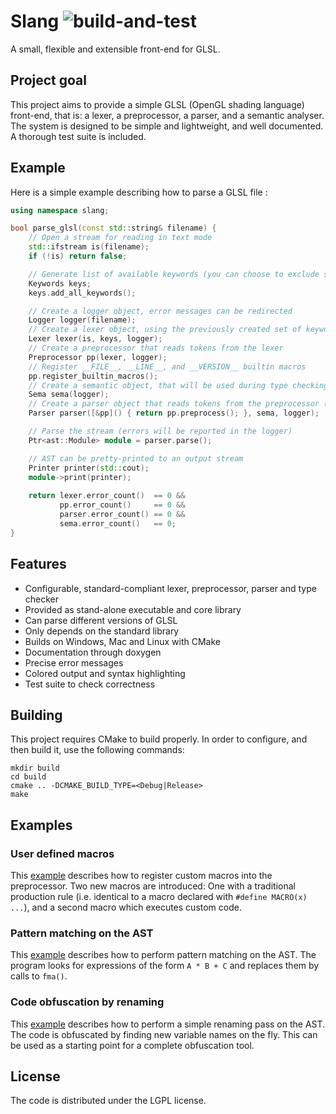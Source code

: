 # Slang ![build-and-test](https://github.com/madmann91/slang/actions/workflows/build_and_test.yml/badge.svg)
A small, flexible and extensible front-end for GLSL.

## Project goal
This project aims to provide a simple GLSL (OpenGL shading language) front-end, that is: a lexer, a preprocessor, a parser, and a semantic analyser.
The system is designed to be simple and lightweight, and well documented. A thorough test suite is included.

## Example

Here is a simple example describing how to parse a GLSL file :

```cpp
using namespace slang;

bool parse_glsl(const std::string& filename) {
    // Open a stream for reading in text mode
    std::ifstream is(filename);
    if (!is) return false;

    // Generate list of available keywords (you can choose to exclude some of them at runtime)
    Keywords keys;
    keys.add_all_keywords();

    // Create a logger object, error messages can be redirected
    Logger logger(filename);
    // Create a lexer object, using the previously created set of keywords
    Lexer lexer(is, keys, logger);
    // Create a preprocessor that reads tokens from the lexer
    Preprocessor pp(lexer, logger);
    // Register __FILE__, __LINE__, and __VERSION__ builtin macros
    pp.register_builtin_macros();
    // Create a semantic object, that will be used during type checking
    Sema sema(logger);
    // Create a parser object that reads tokens from the preprocessor (can read directly from the lexer)
    Parser parser([&pp]() { return pp.preprocess(); }, sema, logger);

    // Parse the stream (errors will be reported in the logger)
    Ptr<ast::Module> module = parser.parse();

    // AST can be pretty-printed to an output stream
    Printer printer(std::cout);
    module->print(printer);
    
    return lexer.error_count()  == 0 &&
           pp.error_count()     == 0 &&
           parser.error_count() == 0 &&
           sema.error_count()   == 0;
}
```

## Features

* Configurable, standard-compliant lexer, preprocessor, parser and type checker
* Provided as stand-alone executable and core library
* Can parse different versions of GLSL
* Only depends on the standard library
* Builds on Windows, Mac and Linux with CMake
* Documentation through doxygen
* Precise error messages
* Colored output and syntax highlighting
* Test suite to check correctness

## Building

This project requires CMake to build properly. In order to configure, and then build it, use the
following commands:

    mkdir build
    cd build
    cmake .. -DCMAKE_BUILD_TYPE=<Debug|Release>
    make

## Examples

### User defined macros

This [example](examples/user_macros.cpp) describes how to register custom macros into the preprocessor.
Two new macros are introduced: One with a traditional production rule (i.e. identical to a macro
declared with `#define MACRO(x) ...`), and a second macro which executes custom code.

### Pattern matching on the AST

This [example](examples/pattern_matching.cpp) describes how to perform pattern matching on the AST.
The program looks for expressions of the form `A * B + C` and replaces them by calls to `fma()`.

### Code obfuscation by renaming

This [example](examples/obfuscate.cpp) describes how to perform a simple renaming pass on the AST.
The code is obfuscated by finding new variable names on the fly. This can be used as a starting point
for a complete obfuscation tool.

## License
The code is distributed under the LGPL license.
